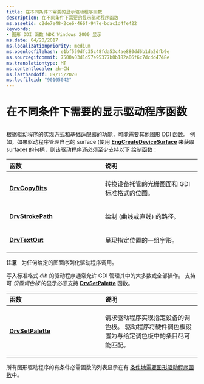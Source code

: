```yaml
---
title: 在不同条件下需要的显示驱动程序函数
description: 在不同条件下需要的显示驱动程序函数
ms.assetid: c2de7e48-2ce6-466f-947e-bdac1d4fe422
keywords:
- 图形 DDI 函数 WDK Windows 2000 显示
ms.date: 04/20/2017
ms.localizationpriority: medium
ms.openlocfilehash: e1bf559dfc35c48fda53c4ae880dd6b1da2dfb9e
ms.sourcegitcommit: 7500a03d1d57e95377b0b182a06f6c7dcdd4748e
ms.translationtype: MT
ms.contentlocale: zh-CN
ms.lasthandoff: 09/15/2020
ms.locfileid: "90105042"
---
```

# <a name="conditionally-required-display-driver-functions"></a>在不同条件下需要的显示驱动程序函数


## <span id="ddk_conditionally_required_display_driver_functions_gg"></span><span id="DDK_CONDITIONALLY_REQUIRED_DISPLAY_DRIVER_FUNCTIONS_GG"></span>


根据驱动程序的实现方式和基础适配器的功能，可能需要其他图形 DDI 函数。 例如，如果驱动程序管理自己的 surface (使用 [**EngCreateDeviceSurface**](/windows/desktop/api/winddi/nf-winddi-engcreatedevicesurface) 来获取 surface) 的句柄，则该驱动程序还必须至少支持以下 [绘制函数](optional-display-driver-functions.md)：

<table>
<colgroup>
<col width="50%" />
<col width="50%" />
</colgroup>
<thead>
<tr class="header">
<th align="left">函数</th>
<th align="left">说明</th>
</tr>
</thead>
<tbody>
<tr class="odd">
<td align="left"><p><a href="/windows/desktop/api/winddi/nf-winddi-drvcopybits" data-raw-source="[&lt;strong&gt;DrvCopyBits&lt;/strong&gt;](/windows/desktop/api/winddi/nf-winddi-drvcopybits)"><strong>DrvCopyBits</strong></a></p></td>
<td align="left"><p>转换设备托管的光栅图面和 GDI 标准格式的位图。</p></td>
</tr>
<tr class="even">
<td align="left"><p><a href="/windows/desktop/api/winddi/nf-winddi-drvstrokepath" data-raw-source="[&lt;strong&gt;DrvStrokePath&lt;/strong&gt;](/windows/desktop/api/winddi/nf-winddi-drvstrokepath)"><strong>DrvStrokePath</strong></a></p></td>
<td align="left"><p>绘制 (曲线或直线) 的路径。</p></td>
</tr>
<tr class="odd">
<td align="left"><p><a href="/windows/desktop/api/winddi/nf-winddi-drvtextout" data-raw-source="[&lt;strong&gt;DrvTextOut&lt;/strong&gt;](/windows/desktop/api/winddi/nf-winddi-drvtextout)"><strong>DrvTextOut</strong></a></p></td>
<td align="left"><p>呈现指定位置的一组字形。</p></td>
</tr>
</tbody>
</table>

 

**注意**   为任何给定的图面序列化驱动程序调用。

 

写入标准格式 *dib* 的驱动程序通常允许 GDI 管理其中的大多数或全部操作。 支持可 *设置调色板* 的显示必须支持 [**DrvSetPalette**](/windows/desktop/api/winddi/nf-winddi-drvsetpalette) 函数。

<table>
<colgroup>
<col width="50%" />
<col width="50%" />
</colgroup>
<thead>
<tr class="header">
<th align="left">函数</th>
<th align="left">说明</th>
</tr>
</thead>
<tbody>
<tr class="odd">
<td align="left"><p><a href="/windows/desktop/api/winddi/nf-winddi-drvsetpalette" data-raw-source="[&lt;strong&gt;DrvSetPalette&lt;/strong&gt;](/windows/desktop/api/winddi/nf-winddi-drvsetpalette)"><strong>DrvSetPalette</strong></a></p></td>
<td align="left"><p>请求驱动程序实现指定设备的调色板。 驱动程序将硬件调色板设置为与给定调色板中的条目尽可能匹配。</p></td>
</tr>
</tbody>
</table>

 

所有图形驱动程序的有条件必需函数的列表显示在有 [条件地需要图形驱动程序函数](conditionally-required-graphics-driver-functions.md)中。

